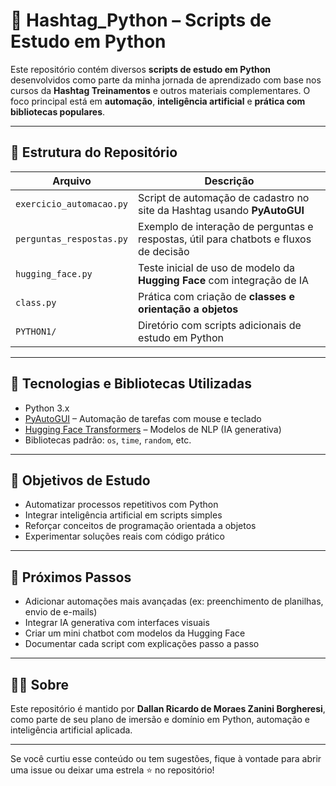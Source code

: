 # 🐍 Hashtag_Python – Scripts de Estudo em Python

Este repositório contém diversos **scripts de estudo em Python** desenvolvidos como parte da minha jornada de aprendizado com base nos cursos da **Hashtag Treinamentos** e outros materiais complementares. O foco principal está em **automação**, **inteligência artificial** e **prática com bibliotecas populares**.

---

## 📂 Estrutura do Repositório

| Arquivo | Descrição |
|--------|-----------|
| `exercicio_automacao.py` | Script de automação de cadastro no site da Hashtag usando **PyAutoGUI** |
| `perguntas_respostas.py` | Exemplo de interação de perguntas e respostas, útil para chatbots e fluxos de decisão |
| `hugging_face.py` | Teste inicial de uso de modelo da **Hugging Face** com integração de IA |
| `class.py` | Prática com criação de **classes e orientação a objetos** |
| `PYTHON1/` | Diretório com scripts adicionais de estudo em Python |

---

## 🚀 Tecnologias e Bibliotecas Utilizadas

- Python 3.x
- [PyAutoGUI](https://pyautogui.readthedocs.io/en/latest/) – Automação de tarefas com mouse e teclado
- [Hugging Face Transformers](https://huggingface.co/) – Modelos de NLP (IA generativa)
- Bibliotecas padrão: `os`, `time`, `random`, etc.

---

## 🎯 Objetivos de Estudo

- Automatizar processos repetitivos com Python
- Integrar inteligência artificial em scripts simples
- Reforçar conceitos de programação orientada a objetos
- Experimentar soluções reais com código prático

---

## 📌 Próximos Passos

- Adicionar automações mais avançadas (ex: preenchimento de planilhas, envio de e-mails)
- Integrar IA generativa com interfaces visuais
- Criar um mini chatbot com modelos da Hugging Face
- Documentar cada script com explicações passo a passo

---

## 👨‍💻 Sobre

Este repositório é mantido por **Dallan Ricardo de Moraes Zanini Borgheresi**, como parte de seu plano de imersão e domínio em Python, automação e inteligência artificial aplicada.

---

Se você curtiu esse conteúdo ou tem sugestões, fique à vontade para abrir uma issue ou deixar uma estrela ⭐ no repositório!



